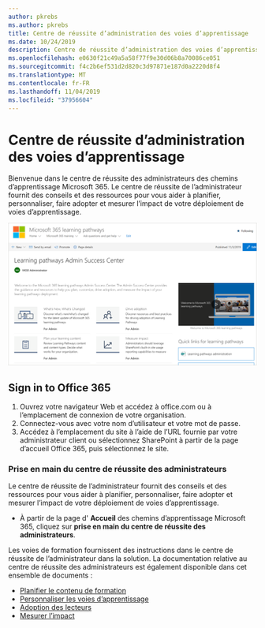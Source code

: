 ```yaml
---
author: pkrebs
ms.author: pkrebs
title: Centre de réussite d’administration des voies d’apprentissage
ms.date: 10/24/2019
description: Centre de réussite d’administration des voies d’apprentissage
ms.openlocfilehash: e0630f21c49a5a58f77f9e30d06b8a70086ce051
ms.sourcegitcommit: f4c2b6ef531d2d820c3d97871e187d0a2220d8f4
ms.translationtype: MT
ms.contentlocale: fr-FR
ms.lasthandoff: 11/04/2019
ms.locfileid: "37956604"
---
```

# <a name="learning-pathways-admin-success-center"></a>Centre de réussite d’administration des voies d’apprentissage

Bienvenue dans le centre de réussite des administrateurs des chemins d’apprentissage Microsoft 365. Le centre de réussite de l’administrateur fournit des conseils et des ressources pour vous aider à planifier, personnaliser, faire adopter et mesurer l’impact de votre déploiement de voies d’apprentissage.

![CG-successcenter. png](media/cg-successcenter.png)

## <a name="sign-in-to-office-365"></a>Sign in to Office 365 

1.  Ouvrez votre navigateur Web et accédez à office.com ou à l’emplacement de connexion de votre organisation. 
2.  Connectez-vous avec votre nom d’utilisateur et votre mot de passe.
3.  Accédez à l’emplacement du site à l’aide de l’URL fournie par votre administrateur client ou sélectionnez SharePoint à partir de la page d’accueil Office 365, puis sélectionnez le site. 

### <a name="get-started-with-the-admin-success-center"></a>Prise en main du centre de réussite des administrateurs

Le centre de réussite de l’administrateur fournit des conseils et des ressources pour vous aider à planifier, personnaliser, faire adopter et mesurer l’impact de votre déploiement de voies d’apprentissage. 

- À partir de la page d' **Accueil** des chemins d’apprentissage Microsoft 365, cliquez sur **prise en main du centre de réussite des administrateurs**.

Les voies de formation fournissent des instructions dans le centre de réussite de l’administrateur dans la solution. La documentation relative au centre de réussite des administrateurs est également disponible dans cet ensemble de documents : 

- [Planifier le contenu de formation](custom_plancontent.md)
- [Personnaliser les voies d’apprentissage](custom_overview.md)
- [Adoption des lecteurs](driveadoption.md)
- [Mesurer l’impact](custom_measureimpact.md)

